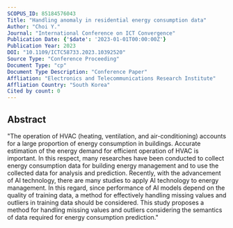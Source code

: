 ```yaml
---
SCOPUS_ID: 85184576043
Title: "Handling anomaly in residential energy consumption data"
Author: "Choi Y."
Journal: "International Conference on ICT Convergence"
Publication Date: {'$date': '2023-01-01T00:00:00Z'}
Publication Year: 2023
DOI: "10.1109/ICTC58733.2023.10392520"
Source Type: "Conference Proceeding"
Document Type: "cp"
Document Type Description: "Conference Paper"
Affliation: "Electronics and Telecommunications Research Institute"
Affliation Country: "South Korea"
Cited by count: 0
---
```


## Abstract
"The operation of HVAC (heating, ventilation, and air-conditioning) accounts for a large proportion of energy consumption in buildings. Accurate estimation of the energy demand for efficient operation of HVAC is important. In this respect, many researches have been conducted to collect energy consumption data for building energy management and to use the collected data for analysis and prediction. Recently, with the advancement of AI technology, there are many studies to apply AI technology to energy management. In this regard, since performance of AI models depend on the quality of training data, a method for effectively handling missing values and outliers in training data should be considered. This study proposes a method for handling missing values and outliers considering the semantics of data required for energy consumption prediction."

